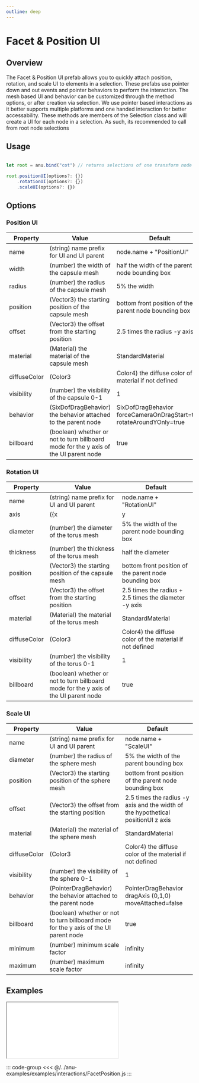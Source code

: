 ```yaml
---
outline: deep
---
```

# Facet & Position UI

## Overview 
The Facet & Position UI prefab allows you to quickly attach position, rotation, and scale UI to elements in a selection. These prefabs use pointer down and out events and pointer behaviors to perform the interaction. The mesh based UI and behavior can be customized through the method options, or after creation via selection. We use pointer based interactions as it better supports multiple platforms and one handed interaction for better accessability. These methods are members of the Selection class and will create a UI for each node in a selection. As such, its recommended to call from root node selections

## Usage 

```js

let root = anu.bind("cot") // returns selections of one transform node

root.positionUI(options?: {})
    .rotationUI(options?: {})
    .scaleUI(options?: {})
```

## Options

### Position UI

| Property       |      Value      |  Default |
| ------------- | ------------- | ------------- |
| name | (string) name prefix for UI and UI parent | node.name + "PositionUI" |
| width | (number) the width of the capsule mesh | half the width of the parent node bounding box |
| radius | (number) the radius of the capsule mesh | 5% the width |
| position | (Vector3) the starting position of the capsule mesh | bottom front position of the parent node bounding box |
| offset | (Vector3) the offset from the starting position | 2.5 times the radius -y axis |
| material | (Material) the material of the capsule mesh | StandardMaterial |
| diffuseColor | (Color3 | Color4) the diffuse color of the material if not defined | White |
| visibility | (number) the visibility of the capsule 0-1 | 1 |
| behavior | (SixDofDragBehavior) the behavior attached to the parent node | SixDofDragBehavior forceCameraOnDragStart=true rotateAroundYOnly=true |
| billboard | (boolean) whether or not to turn billboard mode for the y axis of the UI parent node | true |

### Rotation UI

 Property       |      Value      |  Default |
| ------------- | ------------- | ------------- |
| name | (string) name prefix for UI and UI parent | node.name + "RotationUI" |
| axis | ({x | y | z: boolean}) the axis to generate UI for  | {x: true, y: true, z: true} |
| diameter | (number) the diameter of the torus mesh | 5% the width of the parent node bounding box |
| thickness | (number) the thickness of the torus mesh | half the diameter |
| position | (Vector3) the starting position of the capsule mesh | bottom front position of the parent node bounding box |
| offset | (Vector3) the offset from the starting position | 2.5 times the radius + 2.5 times the diameter -y axis |
| material | (Material) the material of the torus mesh | StandardMaterial |
| diffuseColor | (Color3 | Color4) the diffuse color of the material if not defined | White |
| visibility | (number) the visibility of the torus 0-1 | 1 |
| billboard | (boolean) whether or not to turn billboard mode for the y axis of the UI parent node | true |

### Scale UI

 Property       |      Value      |  Default |
| ------------- | ------------- | ------------- |
| name | (string) name prefix for UI and UI parent | node.name + "ScaleUI" |
| diameter | (number) the radius of the sphere mesh | 5% the width of the parent bounding box |
| position | (Vector3) the starting position of the sphere mesh | bottom front position of the parent node bounding box |
| offset | (Vector3) the offset from the starting position | 2.5 times the radius -y axis and the width of the hypothetical positionUI z axis|
| material | (Material) the material of the sphere mesh | StandardMaterial |
| diffuseColor | (Color3 | Color4) the diffuse color of the material if not defined | White |
| visibility | (number) the visibility of the sphere 0-1 | 1 |
| behavior | (PointerDragBehavior) the behavior attached to the parent node | PointerDragBehavior dragAxis (0,1,0) moveAttached=false |
| billboard | (boolean) whether or not to turn billboard mode for the y axis of the UI parent node | true |
| minimum | (number) minimum scale factor | infinity |
| maximum | (number) maximum scale factor | infinity |

## Examples

<div style="width: 100%;">
    <iframe id="inlineFrameExample"
     allow="xr-spatial-tracking; camera"
        allowfullscreen=""
        title="Inline Frame Example"
        src="/anu/examples.html?example=facetposition">
    </iframe>
</div>

::: code-group
<<< @/../anu-examples/examples/interactions/FacetPosition.js 
:::

